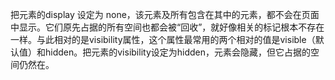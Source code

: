 把元素的display 设定为 none，该元素及所有包含在其中的元素，都不会在页面中显示。它们原先占据的所有空间也都会被“回收”，就好像相关的标记根本不存在一样。与此相对的是visibility属性，这个属性最常用的两个相对的值是visible（默认值）和hidden。把元素的visibility设定为hidden，元素会隐藏，但它占据的空间仍然在。